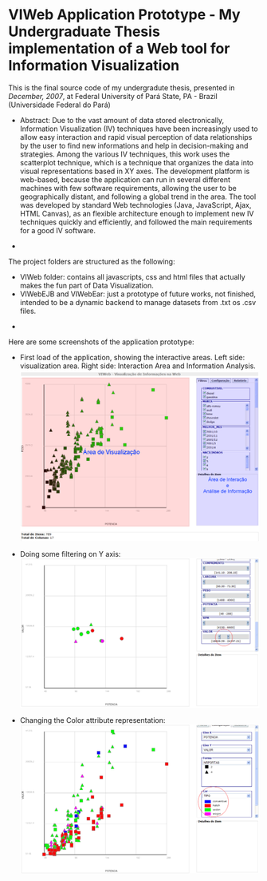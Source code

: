 # VIWeb Application Prototype - My Undergraduate Thesis implementation of a Web tool for Information Visualization 
This is the final source code of my undergradute thesis, presented in *December, 2007*, at Federal University of Pará State, PA - Brazil (Universidade Federal do Pará)

* Abstract:
Due to the vast amount of data stored electronically, Information
Visualization (IV) techniques have been increasingly used to allow easy interaction
and rapid visual perception of data relationships by the user to find new
informations and help in decision-making and strategies. Among the various IV
techniques, this work uses the scatterplot technique, which is a technique that
organizes the data into visual representations based in XY axes. The development
platform is web-based, because the application can run in several different
machines with few software requirements, allowing the user to be geographically
distant, and following a global trend in the area. The tool was developed by
standard Web technologies (Java, JavaScript, Ajax, HTML Canvas), as an flexible
architecture enough to implement new IV techniques quickly and efficiently, and
followed the main requirements for a good IV software.

-
The project folders are structured as the following:
* VIWeb folder: contains all javascripts, css and html files that actually makes the fun part of Data Visualization.
* VIWebEJB and VIWebEar: just a prototype of future works, not finished, intended to be a dynamic backend to manage datasets from .txt os .csv files.
-
Here are some screenshots of the application prototype:

* First load of the application, showing the interactive areas. 
Left side: visualization area. Right side: Interaction Area and Information Analysis.
![alt tag](https://github.com/leandro-almeida/undergraduate-thesis/blob/master/screenshots/fig_areasPrototipo.png)

* Doing some filtering on Y axis:
![alt tag](https://github.com/leandro-almeida/undergraduate-thesis/blob/master/screenshots/fig_filtroEixoY.png)

* Changing the Color attribute representation:
![alt tag](https://github.com/leandro-almeida/undergraduate-thesis/blob/master/screenshots/fig_mudancaCor.png)
